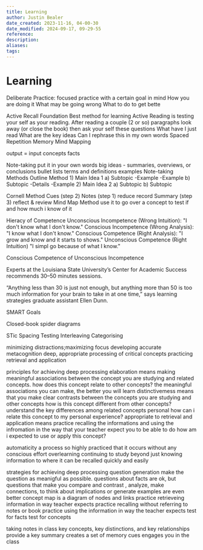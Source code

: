 ```yaml
---
title: Learning
author: Justin Bealer
date_created: 2023-11-16, 04-00-30
date_modified: 2024-09-17, 09-29-55
reference: 
description: 
aliases: 
tags: 
---
```

# Learning
Deliberate Practice: focused practice with a certain goal in mind
  How you are doing it
  What may be going wrong
  What to do to get bette

Active Recall
  Foundation Best method for learning
    Active Reading is testing your self as your reading.
    After reading a couple (2 or so) paragraphs look away (or close the book) then ask your self these questions
      What have I just read
      What are the key ideas
      Can I rephrase this in my own words
Spaced Repetition
Memory
Mind Mapping

output = input
concepts
facts

Note-taking
  put it in your own words
  big ideas - summaries, overviews, or conclusions
  bullet lists
  terms and definitions
  examples
Note-taking Methods
  Outline Method
    1) Main Idea 1
      a) Subtopic
        -Example
        -Example
      b) Subtopic
        -Details
        -Example
    2) Main Idea 2
      a) Subtopic
      b) Subtopic

  Cornell Method
    Cues (step 2)           Notes (step 1)
      reduce                  record
              Summary (step 3)
              reflect & review
  Mind Map Method
    use it to go over a concept to test if and how much i know of it

Hieracy of Competence
  Unconscious Incompetence (Wrong Intuition): "I don't know what I don't know."
  Conscious Incompetence (Wrong Analysis): "I know what I don't know."
  Conscious Competence (Right Analysis): "I grow and know and it starts to shows."
  Unconscious Competence (Right Intuition) "I simpl go because of what I know."

  Conscious Competence of Unconscious Incompetence


Experts at the Louisiana State University’s Center for Academic Success recommends 30–50 minutes sessions.

“Anything less than 30 is just not enough, but anything more than 50 is too much information for your brain to take in at one time,” says learning strategies graduate assistant Ellen Dunn.

SMART Goals

Closed-book spider diagrams

STic
  Spacing Testing Interleaving Categorising

minimizing distractions;maximizing focus
developing accurate metacognition
deep, appropriate processing of critical concepts
practicing retrieval and application

principles for achieving deep processing
  elaboration means making meaningful associations between the concept you are studying and related concepts.
    how does this concept relate to other concepts?
      the meaningful associations you can make, the better you will learn
  distinctivemess means that you make clear contrasts between the concepts you are studying and other concepts
    how is this concept different from other concepts?
      understand the key differences among related concepts
  personal
    how can i relate this concept to my personal experience?
  appropriate to retrieval and application means practice recalling the informations and using the infromation in the way that your teacher expect you to be able to do
    how am i expected to use or apply this concept?

automaticity a process so highly practiced that it occurs without any conscious effort
overlearning continuing to study beyond just knowing information to where it can be recalled quickly and easily

strategies for achieving deep processing
  question generation
    make the question as meanigful as possible.
    questions about facts are ok, but questions that make you compare and contrast , analyze, make connections, to think about implications or generate examples are even better
  concept map is a diagram of nodes and links
  practice retrieveing information in way teacher expects
    practice recalling without referring to notes or book
    practice using the information in way the teacher expects
      test for facts
      test for concepts

taking notes in class key concepts, key distinctions, and key relationships
  provide a key summary
  creates a set of memory cues
  engages you in the class
